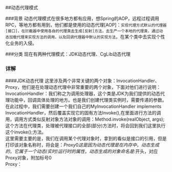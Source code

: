 ##动态代理模式

###背景
动态代理模式在很多地方都有应用，想Spring的AOP，远程过程调用RPC，等地方都有用到，他们都是使用的动态代理[AOP]：`实现代理方式默认的代理器[接口]，在拦截器中使用各自的代理类去生成[反射]方法，去生产一个本地的代理类，通过动态加载代理来实现方法的调用，以及回调代理器中默认的实现方法`，在某个类中去实现个性化业务的入侵。

###分类
现在有两种代理模式：JDK动态代理、CgLib动态代理


### 详解
####JDK动态代理
这里涉及两个非常关键的两个对象：InvocationHandler、Proxy，他们是在处理动态代理中非常重要的两个对象，下面对他们进行说明：  
InvocationHandler：我们称之为调用处理器，这个类是JDK为我们提供的动态代理功能中，回调具体处理的地方。也是我们创建代理类实例时，需要传递的参数。
	在此过程中，我们需要创建一个我们自己的MyInvocationHandler implements InvocationHandler，然后覆盖实现它的固有方法Invoke(),在里面进行方法的调用，调用方式类似反射对象方法对象的调用：Method.invoke(realObject, args);这个方法在代理类，处理被代理接口的全部(部分)方法时，将会回到我们这里执行这个invoke();方法。  
	这里需要主要的是，我们在调用某个代理对象时，拿到的看似是接口的引用，但是打印该对象名称时，将会是：$Proxy0 这是因为动态代理是在内存中，动态生成的，它属于一个动态/实时/运行时的属性，动态生成的对象命名是:$开头，对应Proxy对象，附加标号0  
Proxy：